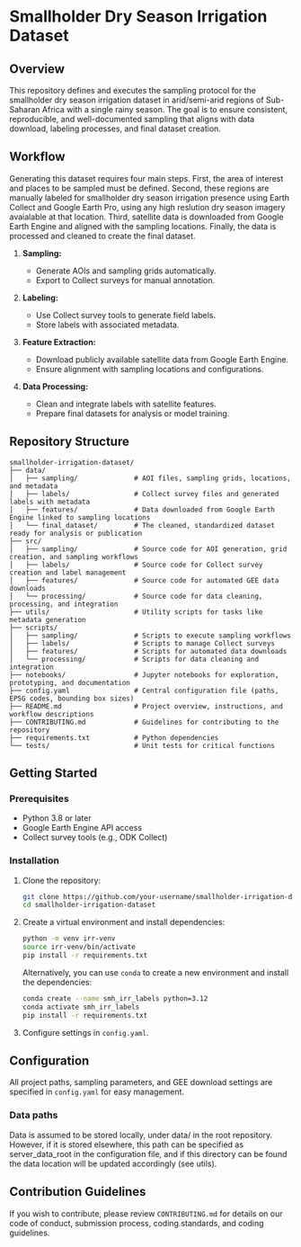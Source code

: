 # Smallholder Dry Season Irrigation Dataset

## Overview
This repository defines and executes the sampling protocol for the smallholder dry season irrigation dataset in arid/semi-arid regions of Sub-Saharan Africa with a single rainy season. The goal is to ensure consistent, reproducible, and well-documented sampling that aligns with data download, labeling processes, and final dataset creation.

## Workflow
Generating this dataset requires four main steps. First, the area of interest and places to be sampled must be defined. Second, these regions are manually labeled for smallholder dry season irrigation presence using Earth Collect and Google Earth Pro, using any high reslution dry season imagery avaialable at that location. Third, satellite data is downloaded from Google Earth Engine and aligned with the sampling locations. Finally, the data is processed and cleaned to create the final dataset.

1. **Sampling:**
   - Generate AOIs and sampling grids automatically.
   - Export to Collect surveys for manual annotation.

2. **Labeling:**
   - Use Collect survey tools to generate field labels.
   - Store labels with associated metadata.

3. **Feature Extraction:**
   - Download publicly available satellite data from Google Earth Engine.
   - Ensure alignment with sampling locations and configurations.

4. **Data Processing:**
   - Clean and integrate labels with satellite features.
   - Prepare final datasets for analysis or model training.

## Repository Structure
```
smallholder-irrigation-dataset/
├── data/
│   ├── sampling/              # AOI files, sampling grids, locations, and metadata
│   ├── labels/                # Collect survey files and generated labels with metadata
│   ├── features/              # Data downloaded from Google Earth Engine linked to sampling locations
│   └── final_dataset/         # The cleaned, standardized dataset ready for analysis or publication
├── src/
│   ├── sampling/              # Source code for AOI generation, grid creation, and sampling workflows
│   ├── labels/                # Source code for Collect survey creation and label management
│   ├── features/              # Source code for automated GEE data downloads
│   └── processing/            # Source code for data cleaning, processing, and integration
├── utils/                     # Utility scripts for tasks like metadata generation
├── scripts/
│   ├── sampling/              # Scripts to execute sampling workflows
│   ├── labels/                # Scripts to manage Collect surveys
│   ├── features/              # Scripts for automated data downloads
│   └── processing/            # Scripts for data cleaning and integration
├── notebooks/                 # Jupyter notebooks for exploration, prototyping, and documentation
├── config.yaml                # Central configuration file (paths, EPSG codes, bounding box sizes)
├── README.md                  # Project overview, instructions, and workflow descriptions
├── CONTRIBUTING.md            # Guidelines for contributing to the repository
├── requirements.txt           # Python dependencies
└── tests/                     # Unit tests for critical functions
```

## Getting Started

### Prerequisites
- Python 3.8 or later
- Google Earth Engine API access
- Collect survey tools (e.g., ODK Collect)

### Installation
1. Clone the repository:
   ```bash
   git clone https://github.com/your-username/smallholder-irrigation-dataset.git
   cd smallholder-irrigation-dataset
   ```
2. Create a virtual environment and install dependencies:
   ```bash
   python -m venv irr-venv
   source irr-venv/bin/activate
   pip install -r requirements.txt
   ```

   Alternatively, you can use `conda` to create a new environment and install the dependencies:
   ```bash
   conda create --name smh_irr_labels python=3.12
   conda activate smh_irr_labels
   pip install -r requirements.txt
   ```
3. Configure settings in `config.yaml`.

## Configuration
All project paths, sampling parameters, and GEE download settings are specified in `config.yaml` for easy management. 

### Data paths
Data is assumed to be stored locally, under data/ in the root repository. However, if it is stored elsewhere, this path can be specified as server_data_root in the configuration file, and if this directory can be found the data location will be updated accordingly (see utils).

## Contribution Guidelines
If you wish to contribute, please review `CONTRIBUTING.md` for details on our code of conduct, submission process, coding standards, and coding guidelines.
